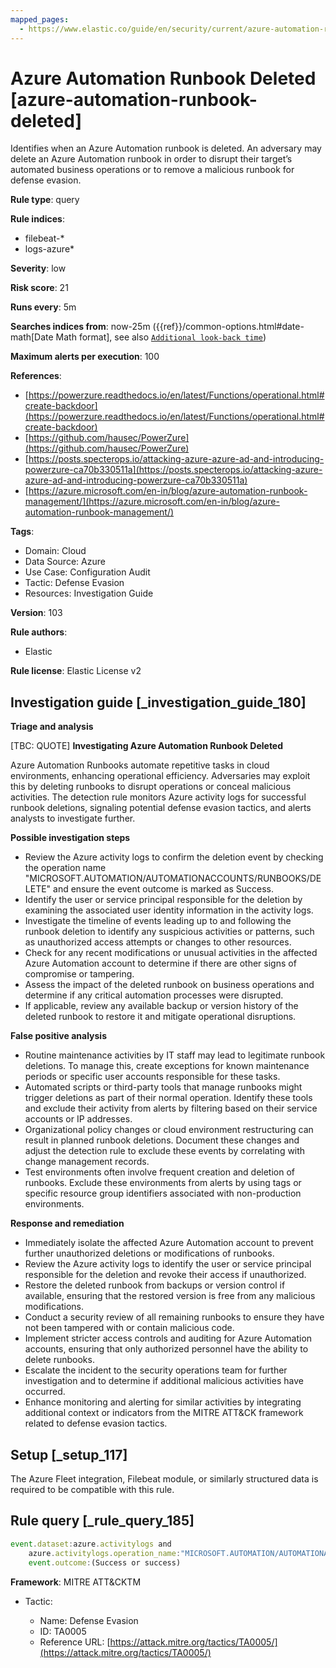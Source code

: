 ```yaml
---
mapped_pages:
  - https://www.elastic.co/guide/en/security/current/azure-automation-runbook-deleted.html
---
```


# Azure Automation Runbook Deleted [azure-automation-runbook-deleted]

Identifies when an Azure Automation runbook is deleted. An adversary may delete an Azure Automation runbook in order to disrupt their target’s automated business operations or to remove a malicious runbook for defense evasion.

**Rule type**: query

**Rule indices**:

* filebeat-*
* logs-azure*

**Severity**: low

**Risk score**: 21

**Runs every**: 5m

**Searches indices from**: now-25m ({{ref}}/common-options.html#date-math[Date Math format], see also [`Additional look-back time`](docs-content://solutions/security/detect-and-alert/create-detection-rule.md#rule-schedule))

**Maximum alerts per execution**: 100

**References**:

* [https://powerzure.readthedocs.io/en/latest/Functions/operational.html#create-backdoor](https://powerzure.readthedocs.io/en/latest/Functions/operational.html#create-backdoor)
* [https://github.com/hausec/PowerZure](https://github.com/hausec/PowerZure)
* [https://posts.specterops.io/attacking-azure-azure-ad-and-introducing-powerzure-ca70b330511a](https://posts.specterops.io/attacking-azure-azure-ad-and-introducing-powerzure-ca70b330511a)
* [https://azure.microsoft.com/en-in/blog/azure-automation-runbook-management/](https://azure.microsoft.com/en-in/blog/azure-automation-runbook-management/)

**Tags**:

* Domain: Cloud
* Data Source: Azure
* Use Case: Configuration Audit
* Tactic: Defense Evasion
* Resources: Investigation Guide

**Version**: 103

**Rule authors**:

* Elastic

**Rule license**: Elastic License v2

## Investigation guide [_investigation_guide_180]

**Triage and analysis**

[TBC: QUOTE]
**Investigating Azure Automation Runbook Deleted**

Azure Automation Runbooks automate repetitive tasks in cloud environments, enhancing operational efficiency. Adversaries may exploit this by deleting runbooks to disrupt operations or conceal malicious activities. The detection rule monitors Azure activity logs for successful runbook deletions, signaling potential defense evasion tactics, and alerts analysts to investigate further.

**Possible investigation steps**

* Review the Azure activity logs to confirm the deletion event by checking the operation name "MICROSOFT.AUTOMATION/AUTOMATIONACCOUNTS/RUNBOOKS/DELETE" and ensure the event outcome is marked as Success.
* Identify the user or service principal responsible for the deletion by examining the associated user identity information in the activity logs.
* Investigate the timeline of events leading up to and following the runbook deletion to identify any suspicious activities or patterns, such as unauthorized access attempts or changes to other resources.
* Check for any recent modifications or unusual activities in the affected Azure Automation account to determine if there are other signs of compromise or tampering.
* Assess the impact of the deleted runbook on business operations and determine if any critical automation processes were disrupted.
* If applicable, review any available backup or version history of the deleted runbook to restore it and mitigate operational disruptions.

**False positive analysis**

* Routine maintenance activities by IT staff may lead to legitimate runbook deletions. To manage this, create exceptions for known maintenance periods or specific user accounts responsible for these tasks.
* Automated scripts or third-party tools that manage runbooks might trigger deletions as part of their normal operation. Identify these tools and exclude their activity from alerts by filtering based on their service accounts or IP addresses.
* Organizational policy changes or cloud environment restructuring can result in planned runbook deletions. Document these changes and adjust the detection rule to exclude these events by correlating with change management records.
* Test environments often involve frequent creation and deletion of runbooks. Exclude these environments from alerts by using tags or specific resource group identifiers associated with non-production environments.

**Response and remediation**

* Immediately isolate the affected Azure Automation account to prevent further unauthorized deletions or modifications of runbooks.
* Review the Azure activity logs to identify the user or service principal responsible for the deletion and revoke their access if unauthorized.
* Restore the deleted runbook from backups or version control if available, ensuring that the restored version is free from any malicious modifications.
* Conduct a security review of all remaining runbooks to ensure they have not been tampered with or contain malicious code.
* Implement stricter access controls and auditing for Azure Automation accounts, ensuring that only authorized personnel have the ability to delete runbooks.
* Escalate the incident to the security operations team for further investigation and to determine if additional malicious activities have occurred.
* Enhance monitoring and alerting for similar activities by integrating additional context or indicators from the MITRE ATT&CK framework related to defense evasion tactics.


## Setup [_setup_117]

The Azure Fleet integration, Filebeat module, or similarly structured data is required to be compatible with this rule.


## Rule query [_rule_query_185]

```js
event.dataset:azure.activitylogs and
    azure.activitylogs.operation_name:"MICROSOFT.AUTOMATION/AUTOMATIONACCOUNTS/RUNBOOKS/DELETE" and
    event.outcome:(Success or success)
```

**Framework**: MITRE ATT&CKTM

* Tactic:

    * Name: Defense Evasion
    * ID: TA0005
    * Reference URL: [https://attack.mitre.org/tactics/TA0005/](https://attack.mitre.org/tactics/TA0005/)



